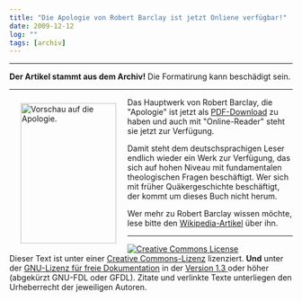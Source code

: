 ```yaml
---
title: "Die Apologie von Robert Barclay ist jetzt Onliene verfügbar!"
date: 2009-12-12
log: ""
tags: [archiv]
---
```

<hr><b>Der Artikel stammt aus dem Archiv!</b> Die Formatirung kann beschädigt sein.<hr>
<a href="http://resolver.sub.uni-goettingen.de/purl?PPN603374549">
<img src="http://www.the-independent-friend.de/?q=system/files/apologie.png" alt="Vorschau auf die Apologie." width="170" height="250"  align="left"  vspace="10" hspace="20" /></a>

Das Hauptwerk von  Robert Barclay, die "Apologie" ist jetzt als <a href="http://resolver.sub.uni-goettingen.de/purl?PPN603374549">PDF-Download</a> zu haben und auch mit "Online-Reader" steht sie jetzt zur Verfügung.
<!--break-->
Damit steht dem deutschsprachigen Leser endlich wieder ein Werk zur Verfügung, das sich auf hohen Niveau mit fundamentalen theologischen Fragen beschäftigt. Wer sich mit früher Quäkergeschichte beschäftigt, der kommt um dieses Buch nicht herum.  

Wer mehr zu Robert Barclay wissen möchte, lese bitte den <a href="http://de.wikipedia.org/w/index.php?title=Robert_Barclay_(Qu%C3%A4ker)">Wikipedia-Artikel</a> über ihn.

<hr>
<a rel="license" href="http://creativecommons.org/licenses/by-sa/3.0/de/"><img alt="Creative Commons License" style="border-width:0" src="http://i.creativecommons.org/l/by-sa/3.0/de/88x31.png" /></a><br />Dieser Text  ist unter einer <a rel="license" href="http://creativecommons.org/licenses/by-sa/3.0/de/">Creative Commons-Lizenz</a> lizenziert. <b>Und</b> unter der <a href="http://de.wikipedia.org/wiki/GFDL">GNU-Lizenz für freie Dokumentation</a> in der <a href="http://www.gnu.org/licenses/fdl-1.3.html">Version 1.3 </a> oder höher (abgekürzt GNU-FDL oder GFDL). Zitate und verlinkte Texte unterliegen den Urheberrecht der jeweiligen Autoren.
